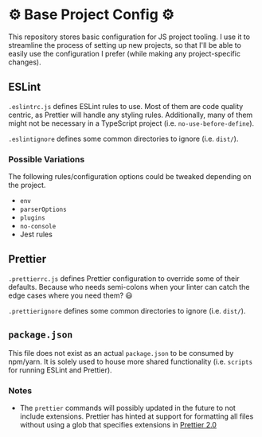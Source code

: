 # ⚙️ Base Project Config ⚙️

This repository stores basic configuration for JS project tooling. I use it to streamline the process of setting up new projects, so that I'll be able to easily use the configuration I prefer (while making any project-specific changes).

## ESLint

`.eslintrc.js` defines ESLint rules to use. Most of them are code quality centric, as Prettier will handle any styling rules. Additionally, many of them might not be necessary in a TypeScript project (i.e. `no-use-before-define`).

`.eslintignore` defines some common directories to ignore (i.e. `dist/`).

### Possible Variations

The following rules/configuration options could be tweaked depending on the project.

* `env`
* `parserOptions`
* `plugins`
* `no-console`
* Jest rules

## Prettier

 `.prettierrc.js` defines Prettier configuration to override some of their defaults. Because who needs semi-colons when your linter can catch the edge cases where you need them? 😃
 
 `.prettierignore` defines some common directories to ignore (i.e. `dist/`).
 
## `package.json`

This file does not exist as an actual `package.json` to be consumed by npm/yarn. It is solely used to house more shared functionality (i.e. `scripts` for running ESLint and Prettier).

### Notes

* The `prettier` commands will possibly updated in the future to not include extensions. Prettier has hinted at support for formatting all files without using a glob that specifies extensions in [Prettier 2.0](https://github.com/prettier/prettier/issues/3503)
